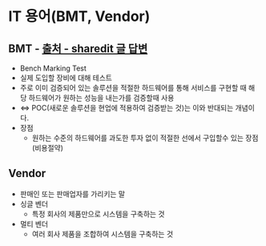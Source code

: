 IT 용어(BMT, Vendor)
===

BMT - [출처 - sharedit 글 답변](https://www.sharedit.co.kr/qnaboards/2423)
---
* Bench Marking Test
* 실제 도입할 장비에 대해 테스트
* 주로 이미 검증되어 있는 솔루션을 적절한 하드웨어를 통해 서비스를 구현할 때 해당 하드웨어가 원하는 성능을 내는가를 검증할때 사용
* <=> POC(새로운 솔루션을 현업에 적용하여 검증받는 것)는 이와 반대되는 개념이다.
* 장점
  * 원하는 수준의 하드웨어를 과도한 투자 없이 적절한 선에서 구입할수 있는 장점 (비용절약)
  
Vendor
---
* 판매인 또는 판매업자를 가리키는 말
* 싱글 벤더
  * 특정 회사의 제품만으로 시스템을 구축하는 것
* 멀티 벤더
  * 여러 회사 제품을 조합하여 시스템을 구축하는 것
 
